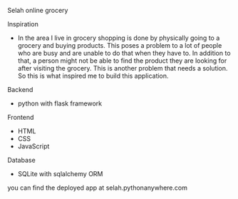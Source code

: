 Selah online grocery

Inspiration
- In the area I live in grocery shopping is done by physically going to a grocery and buying products. This poses a problem to a lot of people who are busy and are unable to do that when they have to. In addition to that, a person might not be able to find the product they are looking for after visiting the grocery. This is another problem that needs a solution. So this is what inspired me to build this application. 

Backend
- python with flask framework

Frontend
 - HTML
 - CSS
 - JavaScript

Database
- SQLite with sqlalchemy ORM

you can find the deployed app at selah.pythonanywhere.com
